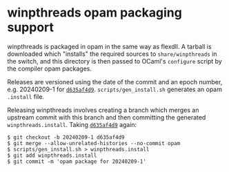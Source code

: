 # winpthreads opam packaging support

winpthreads is packaged in opam in the same way as flexdll. A tarball is
downloaded which "installs" the required sources to `share/winpthreads` in the
switch, and this directory is then passed to OCaml's `configure` script by the
compiler opam packages.

Releases are versioned using the date of the commit and an epoch number,
e.g. 20240209-1 for [`d635af4d9`]. `scripts/gen_install.sh` generates an opam
`.install` file.

Releasing winpthreads involves creating a branch which merges an upstream commit
with this branch and then committing the generated `winpthreads.install`. Taking
[`d635af4d9`] again:

```console
$ git checkout -b 20240209-1 d635af4d9
$ git merge --allow-unrelated-histories --no-commit opam
$ scripts/gen_install.sh > winpthreads.install
$ git add winpthreads.install
$ git commit -m 'opam package for 20240209-1'
```

[`d635af4d9`]: https://github.com/ocaml/winpthreads/commit/d635af4d9bcce7f268b3e3c44f414611bbc66381